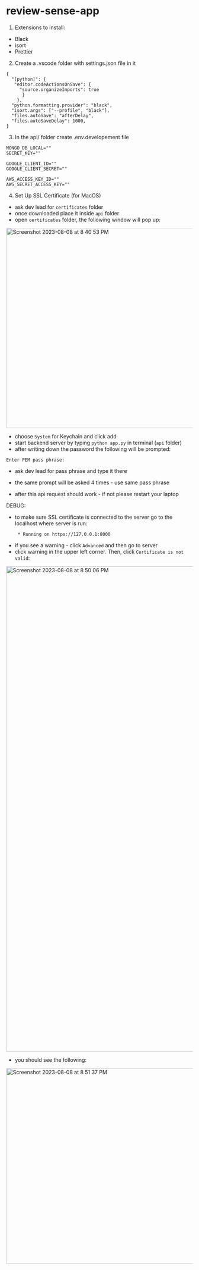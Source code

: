 # review-sense-app

1. Extensions to install:

- Black
- isort 
- Prettier 

2. Create a .vscode folder with settings.json file in it

```
{
  "[python]": {
   "editor.codeActionsOnSave": {
     "source.organizeImports": true
      }
    },
  "python.formatting.provider": "black",
  "isort.args": ["--profile", "black"],
  "files.autoSave": "afterDelay",
  "files.autoSaveDelay": 1000,
}
```

3. In the api/ folder create .env.developement file 

```
MONGO_DB_LOCAL=""
SECRET_KEY=""

GOOGLE_CLIENT_ID=""
GOOGLE_CLIENT_SECRET=""

AWS_ACCESS_KEY_ID=""
AWS_SECRET_ACCESS_KEY=""
```

4. Set Up SSL Certificate
(for MacOS)
- ask dev lead for `certificates` folder
- once downloaded place it inside `api` folder
- open `certificates` folder, the following window will pop up:
<img width="538" alt="Screenshot 2023-08-08 at 8 40 53 PM" src="https://github.com/review-sense/review-sense-app/assets/100636075/9b306ec2-f638-467a-a5fa-e0340e2cea43">

- choose `System` for Keychain and click add
- start backend server by typing `python app.py` in terminal (`api` folder)
- after writing down the password the following will be prompted:
```
Enter PEM pass phrase:
```
- ask dev lead for pass phrase and type it there
- the same prompt will be asked 4 times - use same pass phrase

- after this api request should work - if not please restart your laptop

DEBUG:
- to make sure SSL certificate is connected to the server go to the localhost where server is run:
  ```
   * Running on https://127.0.0.1:8000
  ```
- if you see a warning - click `Advanced` and then go to server
- click warning in the upper left corner. Then, click `Certificate is not valid`:
<img width="1305" alt="Screenshot 2023-08-08 at 8 50 06 PM" src="https://github.com/review-sense/review-sense-app/assets/100636075/aade5690-a6f2-49ba-803d-41f12f191350">

- you should see the following:
<img width="526" alt="Screenshot 2023-08-08 at 8 51 37 PM" src="https://github.com/review-sense/review-sense-app/assets/100636075/b36b1868-c6de-4b45-a0dc-fe8379dab6ae">


